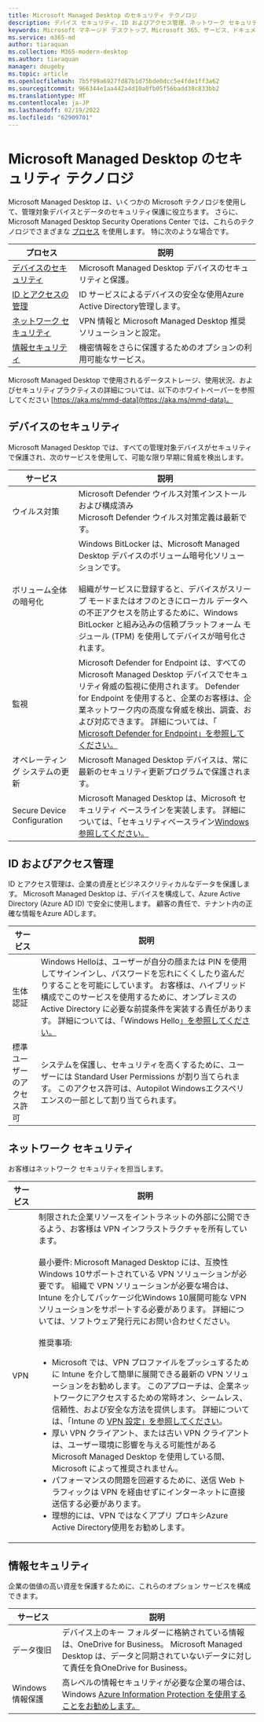 ```yaml
---
title: Microsoft Managed Desktop のセキュリティ テクノロジ
description: デバイス セキュリティ、ID およびアクセス管理、ネットワーク セキュリティ、および情報セキュリティに使用されるテクノロジ
keywords: Microsoft マネージド デスクトップ、Microsoft 365、サービス、ドキュメント
ms.service: m365-md
author: tiaraquan
ms.collection: M365-modern-desktop
ms.author: tiaraquan
manager: dougeby
ms.topic: article
ms.openlocfilehash: 7b5f99a6927fd87b1d75bde0dcc5e4fde1ff3a62
ms.sourcegitcommit: 966344e1aa442a4d10a0fb05f56badd38c833bb2
ms.translationtype: MT
ms.contentlocale: ja-JP
ms.lasthandoff: 02/19/2022
ms.locfileid: "62909701"
---
```

# <a name="security-technologies-in-microsoft-managed-desktop"></a>Microsoft Managed Desktop のセキュリティ テクノロジ

<!--Security, also Onboarding doc: data handling/store, privileged account access -->

Microsoft Managed Desktop は、いくつかの Microsoft テクノロジを使用して、管理対象デバイスとデータのセキュリティ保護に役立ちます。 さらに、Microsoft Managed Desktop Security Operations Center では、これらのテクノロジでさまざまな [プロセス](security-operations.md) を使用します。 特に次のような場合です。

| プロセス | 説明 |
| ------ | ------ |
| [デバイスのセキュリティ](#device-security)| Microsoft Managed Desktop デバイスのセキュリティと保護。 |
| [ID とアクセスの管理](#identity-and-access-management) | ID サービスによるデバイスの安全な使用Azure Active Directory管理します。 |
| [ネットワーク セキュリティ](#network-security)| VPN 情報と Microsoft Managed Desktop 推奨ソリューションと設定。 |
| [情報セキュリティ](#information-security)| 機密情報をさらに保護するためのオプションの利用可能なサービス。 |

Microsoft Managed Desktop で使用されるデータストレージ、使用状況、およびセキュリティプラクティスの詳細については、以下のホワイトペーパーを参照してください [https://aka.ms/mmd-data](https://aka.ms/mmd-data)。

## <a name="device-security"></a>デバイスのセキュリティ

Microsoft Managed Desktop では、すべての管理対象デバイスがセキュリティで保護され、次のサービスを使用して、可能な限り早期に脅威を検出します。

| サービス | 説明 |
| ----- | ----- |
| ウイルス対策 | Microsoft Defender ウイルス対策インストールおよび構成済み<br>Microsoft Defender ウイルス対策定義は最新です。 |
| ボリューム全体の暗号化 | Windows BitLocker は、Microsoft Managed Desktop デバイスのボリューム暗号化ソリューションです。<br><br>組織がサービスに登録すると、デバイスがスリープ モードまたはオフのときにローカル データへの不正アクセスを防止するために、Windows BitLocker と組み込みの信頼プラットフォーム モジュール (TPM) を使用してデバイスが暗号化されます。
| 監視 | Microsoft Defender for Endpoint は、すべての Microsoft Managed Desktop デバイスでセキュリティ脅威の監視に使用されます。 Defender for Endpoint を使用すると、企業のお客様は、企業ネットワーク内の高度な脅威を検出、調査、および対応できます。 詳細については、「 [Microsoft Defender for Endpoint」を参照してください。](/windows/threat-protection/windows-defender-atp/windows-defender-advanced-threat-protection) |
| オペレーティング システムの更新 | Microsoft Managed Desktop デバイスは、常に最新のセキュリティ更新プログラムで保護されます。 |
| Secure Device Configuration | Microsoft Managed Desktop は、Microsoft セキュリティ ベースラインを実装します。 詳細については、「セキュリティベースライン[Windows参照してください。](/windows/security/threat-protection/windows-security-baselines)|

## <a name="identity-and-access-management"></a>ID およびアクセス管理

ID とアクセス管理は、企業の資産とビジネスクリティカルなデータを保護します。 Microsoft Managed Desktop は、デバイスを構成して、Azure Active Directory (Azure AD ID) で安全に使用します。 顧客の責任で、テナント内の正確な情報をAzure ADします。

| サービス | 説明 |
| ----- | ----- |
| 生体認証 | Windows Helloは、ユーザーが自分の顔または PIN を使用してサインインし、パスワードを忘れにくくしたり盗んだりすることを可能にしています。 お客様は、ハイブリッド構成でこのサービスを使用するために、オンプレミスの Active Directory に必要な前提条件を実装する責任があります。 詳細については、「Windows Hello[」を参照してください。](/windows-hardware/design/device-experiences/windows-hello) |
| 標準ユーザーのアクセス許可 | システムを保護し、セキュリティを高くするために、ユーザーには Standard User Permissions が割り当てられます。 このアクセス許可は、Autopilot Windowsエクスペリエンスの一部として割り当てられます。

## <a name="network-security"></a>ネットワーク セキュリティ

お客様はネットワーク セキュリティを担当します。

| サービス | 説明 |
| ----- | ----- |
| VPN | 制限された企業リソースをイントラネットの外部に公開できるよう、お客様は VPN インフラストラクチャを所有しています。<br><br>最小要件: Microsoft Managed Desktop には、互換性Windows 10サポートされている VPN ソリューションが必要です。 組織で VPN ソリューションが必要な場合は、Intune を介してパッケージ化Windows 10展開可能な VPN ソリューションをサポートする必要があります。 詳細については、ソフトウェア発行元にお問い合わせください。<br><br>推奨事項:<br><ul><li> Microsoft では、VPN プロファイルをプッシュするために Intune を介して簡単に展開できる最新の VPN ソリューションをお勧めします。 このアプローチは、企業ネットワークにアクセスするための常時オン、シームレス、信頼性、および安全な方法を提供します。 詳細については、「Intune の [VPN 設定」を参照してください](/intune/vpn-settings-configure)。</li><li>厚い VPN クライアント、または古い VPN クライアントは、ユーザー環境に影響を与える可能性がある Microsoft Managed Desktop を使用している間、Microsoft によって推奨されません。</li><li>パフォーマンスの問題を回避するために、送信 Web トラフィックは VPN を経由せずにインターネットに直接送信する必要があります。</li><li>理想的には、VPN ではなくアプリ プロキシAzure Active Directory使用をお勧めします。</li></ul>


## <a name="information-security"></a>情報セキュリティ

企業の価値の高い資産を保護するために、これらのオプション サービスを構成できます。

| サービス | 説明 |
| ----- | ----- |
| データ復旧 | デバイス上のキー フォルダーに格納されている情報は、OneDrive for Business。 Microsoft Managed Desktop は、データと同期されていないデータに対して責任を負OneDrive for Business。
| Windows 情報保護 | 高レベルの情報セキュリティが必要な企業の場合は、Windows [Azure Information Protection を](/windows/threat-protection/windows-information-protection/protect-enterprise-data-using-wip)[使用することをお勧めします。](https://www.microsoft.com/cloud-platform/azure-information-protection)
